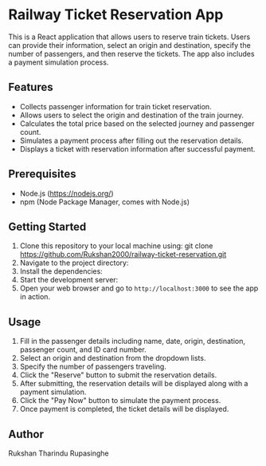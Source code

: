 # Railway Ticket Reservation App

This is a React application that allows users to reserve train tickets. Users can provide their information, select an origin and destination, specify the number of passengers, and then reserve the tickets. The app also includes a payment simulation process.

## Features

- Collects passenger information for train ticket reservation.
- Allows users to select the origin and destination of the train journey.
- Calculates the total price based on the selected journey and passenger count.
- Simulates a payment process after filling out the reservation details.
- Displays a ticket with reservation information after successful payment.

## Prerequisites

- Node.js (https://nodejs.org/)
- npm (Node Package Manager, comes with Node.js)

## Getting Started

1. Clone this repository to your local machine using: git clone https://github.com/Rukshan2000/railway-ticket-reservation.git
2. Navigate to the project directory:
3. Install the dependencies:
4. Start the development server:
5. Open your web browser and go to `http://localhost:3000` to see the app in action.

## Usage

1. Fill in the passenger details including name, date, origin, destination, passenger count, and ID card number.
2. Select an origin and destination from the dropdown lists.
3. Specify the number of passengers traveling.
4. Click the "Reserve" button to submit the reservation details.
5. After submitting, the reservation details will be displayed along with a payment simulation.
6. Click the "Pay Now" button to simulate the payment process.
7. Once payment is completed, the ticket details will be displayed.

## Author
Rukshan Tharindu Rupasinghe
 
